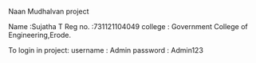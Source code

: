 
Naan Mudhalvan project

Name :Sujatha T
Reg no. :731121104049
college : Government College of Engineering,Erode.

To login in project:
username : Admin
password : Admin123
